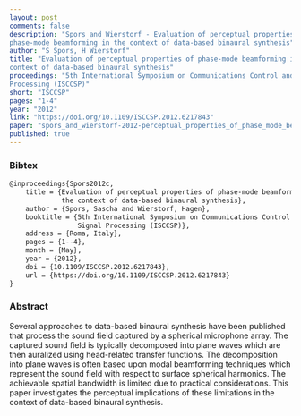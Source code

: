 ```yaml
---
layout: post
comments: false
description: "Spors and Wierstorf - Evaluation of perceptual properties of
phase-mode beamforming in the context of data-based binaural synthesis"
author: "S Spors, H Wierstorf"
title: "Evaluation of perceptual properties of phase-mode beamforming in the
context of data-based binaural synthesis"
proceedings: "5th International Symposium on Communications Control and Signal
Processing (ISCCSP)"
short: "ISCCSP"
pages: "1-4"
year: "2012"
link: "https://doi.org/10.1109/ISCCSP.2012.6217843"
paper: "spors_and_wierstorf-2012-perceptual_properties_of_phase_mode_beamforming.pdf"
published: true
---
```


### Bibtex

```latex
@inproceedings{Spors2012c,
    title = {Evaluation of perceptual properties of phase-mode beamforming in
             the context of data-based binaural synthesis},
    author = {Spors, Sascha and Wierstorf, Hagen},
    booktitle = {5th International Symposium on Communications Control and
                 Signal Processing (ISCCSP)},
    address = {Roma, Italy},
    pages = {1--4},
    month = {May},
    year = {2012},
    doi = {10.1109/ISCCSP.2012.6217843},
    url = {https://doi.org/10.1109/ISCCSP.2012.6217843}
}
```

### Abstract

Several approaches to data-based binaural synthesis have been published
that process the sound field captured by a spherical microphone
array. The captured sound field is typically decomposed into
plane waves which are then auralized using head-related transfer
functions. The decomposition into plane waves is often based upon
modal beamforming techniques which represent the sound field with
respect to surface spherical harmonics. The achievable spatial bandwidth
is limited due to practical considerations. This paper investigates
the perceptual implications of these limitations in the context
of data-based binaural synthesis.
